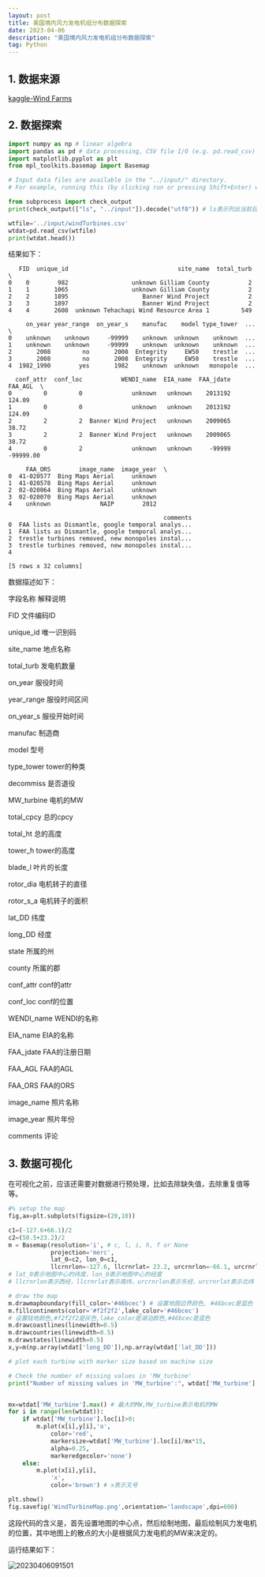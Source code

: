 ```yaml
---
layout: post
title: 美国境内风力发电机组分布数据探索
date: 2023-04-06
description: "美国境内风力发电机组分布数据探索"
tag: Python
---
```


## 1. 数据来源

[kaggle-Wind Farms](https://www.kaggle.com/datasets/txtrouble/wind-farms)

## 2. 数据探索

```python
import numpy as np # linear algebra
import pandas as pd # data processing, CSV file I/O (e.g. pd.read_csv)
import matplotlib.pyplot as plt
from mpl_toolkits.basemap import Basemap

# Input data files are available in the "../input/" directory.
# For example, running this (by clicking run or pressing Shift+Enter) will list the files in the input directory

from subprocess import check_output
print(check_output(["ls", "../input"]).decode("utf8")) # ls表示列出当前目录下的文件,check_output表示执行命令,decode表示解码

wtfile='../input/windTurbines.csv'
wtdat=pd.read_csv(wtfile)
print(wtdat.head())
```
结果如下：

```console
   FID  unique_id                               site_name  total_turb  \
0    0        982                  unknown Gilliam County           2   
1    1       1065                  unknown Gilliam County           2   
2    2       1895                     Banner Wind Project           2   
3    3       1897                     Banner Wind Project           2   
4    4       2608  unknown Tehachapi Wind Resource Area 1         549   

     on_year year_range  on_year_s    manufac    model type_tower  ...  \
0    unknown    unknown     -99999    unknown  unknown    unknown  ...   
1    unknown    unknown     -99999    unknown  unknown    unknown  ...   
2       2008         no       2008  Entegrity     EW50    trestle  ...   
3       2008         no       2008  Entegrity     EW50    trestle  ...   
4  1982_1990        yes       1982    unknown  unknown   monopole  ...   

  conf_attr  conf_loc           WENDI_name  EIA_name  FAA_jdate   FAA_AGL  \
0         0         0              unknown   unknown    2013192    124.09   
1         0         0              unknown   unknown    2013192    124.09   
2         2         2  Banner Wind Project   unknown    2009065     38.72   
3         2         2  Banner Wind Project   unknown    2009065     38.72   
4         0         2              unknown   unknown     -99999 -99999.00   

     FAA_ORS        image_name  image_year  \
0  41-020577  Bing Maps Aerial     unknown   
1  41-020578  Bing Maps Aerial     unknown   
2  02-020064  Bing Maps Aerial     unknown   
3  02-020070  Bing Maps Aerial     unknown   
4    unknown              NAIP        2012   

                                            comments  
0  FAA lists as Dismantle, google temporal analys...  
1  FAA lists as Dismantle, google temporal analys...  
2  trestle turbines removed, new monopoles instal...  
3  trestle turbines removed, new monopoles instal...  
4                                                     

[5 rows x 32 columns]
```

数据描述如下：

字段名称	解释说明

FID	文件编码ID

unique_id	唯一识别码

site_name	地点名称

total_turb	发电机数量

on_year	服役时间

year_range	服役时间区间

on_year_s	服役开始时间

manufac	制造商

model	型号

type_tower	tower的种类

decommiss	是否退役

MW_turbine	电机的MW

total_cpcy	总的cpcy

total_ht	总的高度

tower_h	tower的高度

blade_l	叶片的长度

rotor_dia	电机转子的直径

rotor_s_a	电机转子的面积

lat_DD	纬度

long_DD	经度

state	所属的州

county	所属的郡

conf_attr	conf的attr

conf_loc	conf的位置

WENDI_name	WENDI的名称

EIA_name	EIA的名称

FAA_jdate	FAA的注册日期

FAA_AGL	FAA的AGL

FAA_ORS	FAA的ORS

image_name	照片名称

image_year	照片年份

comments	评论

## 3. 数据可视化

在可视化之前，应该还需要对数据进行预处理，比如去除缺失值，去除重复值等等。

```python
#% setup the map
fig,ax=plt.subplots(figsize=(20,10))

c1=(-127.6+66.1)/2
c2=(50.5+23.2)/2
m = Basemap(resolution='i', # c, l, i, h, f or None
            projection='merc',
            lat_0=c2, lon_0=c1,
            llcrnrlon=-127.6, llcrnrlat= 23.2, urcrnrlon=-66.1, urcrnrlat=50.5)
# lat_0表示地图中心的纬度，lon_0表示地图中心的经度
# llcrnrlon表示西经，llcrnrlat表示南纬，urcrnrlon表示东经，urcrnrlat表示北纬

# draw the map
m.drawmapboundary(fill_color='#46bcec') # 设置地图边界颜色, #46bcec是蓝色
m.fillcontinents(color='#f2f2f2',lake_color='#46bcec') 
# 设置陆地颜色,#f2f2f2是灰色,lake_color是湖泊颜色,#46bcec是蓝色
m.drawcoastlines(linewidth=0.5)
m.drawcountries(linewidth=0.5)
m.drawstates(linewidth=0.5)
x,y=m(np.array(wtdat['long_DD']),np.array(wtdat['lat_DD']))

# plot each turbine with marker size based on machine size

# Check the number of missing values in 'MW_turbine'
print("Number of missing values in 'MW_turbine':", wtdat['MW_turbine'].isnull().sum())


mx=wtdat['MW_turbine'].max() # 最大的MW,MW_turbine表示电机的MW
for i in range(len(wtdat)):
    if wtdat['MW_turbine'].loc[i]>0:
        m.plot(x[i],y[i],'o',
            color='red',
            markersize=wtdat['MW_turbine'].loc[i]/mx*15,
            alpha=0.25,
            markeredgecolor='none')
    else:
        m.plot(x[i],y[i],
            'x',
            color='brown') # x表示叉号

plt.show()    
fig.savefig('WindTurbineMap.png',orientation='landscape',dpi=600)
```

这段代码的含义是，首先设置地图的中心点，然后绘制地图，最后绘制风力发电机的位置，其中地图上的散点的大小是根据风力发电机的MW来决定的。

运行结果如下：

![20230406091501](https://cdn.jsdelivr.net/gh/ChanJeunlam/PicgoBed/blogs/pictures/20230406091501.png)